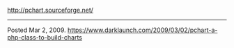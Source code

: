 http://pchart.sourceforge.net/

---

Posted Mar 2, 2009.
https://www.darklaunch.com/2009/03/02/pchart-a-php-class-to-build-charts